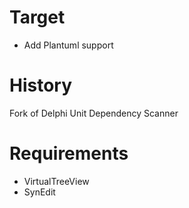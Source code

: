 # Target
 - Add Plantuml support

# History
Fork of Delphi Unit Dependency Scanner

# Requirements

* VirtualTreeView
* SynEdit

